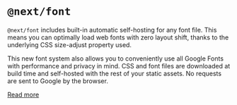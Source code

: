 # `@next/font`

`@next/font` includes built-in automatic self-hosting for any font file. This means you can optimally load web fonts with zero layout shift, thanks to the underlying CSS size-adjust property used.

This new font system also allows you to conveniently use all Google Fonts with performance and privacy in mind. CSS and font files are downloaded at build time and self-hosted with the rest of your static assets. No requests are sent to Google by the browser.

[Read more](https://nextjs.org/docs/app/building-your-application/optimizing/fonts)
